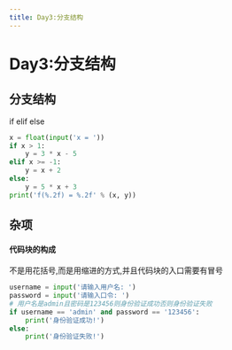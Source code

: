 ```yaml
---
title: Day3:分支结构
---
```


# Day3:分支结构

## 分支结构

if elif else

```python
x = float(input('x = '))
if x > 1:
    y = 3 * x - 5
elif x >= -1:
    y = x + 2
else:
    y = 5 * x + 3
print('f(%.2f) = %.2f' % (x, y))
```

## 杂项

#### 代码块的构成

不是用花括号,而是用缩进的方式,并且代码块的入口需要有冒号

```python
username = input('请输入用户名: ')
password = input('请输入口令: ')
# 用户名是admin且密码是123456则身份验证成功否则身份验证失败
if username == 'admin' and password == '123456':
    print('身份验证成功!')
else:
    print('身份验证失败!')
```